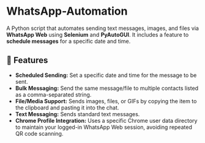 # WhatsApp-Automation


A Python script that automates sending text messages, images, and files via **WhatsApp Web** using **Selenium** and **PyAutoGUI**. It includes a feature to **schedule messages** for a specific date and time.

## 🚀 Features

* **Scheduled Sending:** Set a specific date and time for the message to be sent.
* **Bulk Messaging:** Send the same message/file to multiple contacts listed as a comma-separated string.
* **File/Media Support:** Sends images, files, or GIFs by copying the item to the clipboard and pasting it into the chat.
* **Text Messaging:** Sends standard text messages.
* **Chrome Profile Integration:** Uses a specific Chrome user data directory to maintain your logged-in WhatsApp Web session, avoiding repeated QR code scanning.


